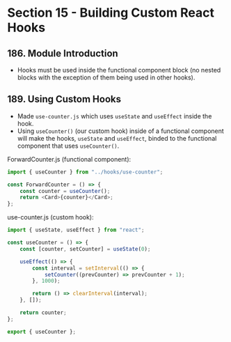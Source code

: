 # Section 15 - Building Custom React Hooks

## 186. Module Introduction

-   Hooks must be used inside the functional component block (no nested blocks with the exception of them being used in other hooks).

## 189. Using Custom Hooks

-   Made `use-counter.js` which uses `useState` and `useEffect` inside the hook.
-   Using `useCounter()` (our custom hook) inside of a functional component will make the hooks, `useState` and `useEffect`, binded to the functional component that uses `useCounter()`.

ForwardCounter.js (functional component):

```js
import { useCounter } from "../hooks/use-counter";

const ForwardCounter = () => {
	const counter = useCounter();
	return <Card>{counter}</Card>;
};
```

use-counter.js (custom hook):

```js
import { useState, useEffect } from "react";

const useCounter = () => {
	const [counter, setCounter] = useState(0);

	useEffect(() => {
		const interval = setInterval(() => {
			setCounter((prevCounter) => prevCounter + 1);
		}, 1000);

		return () => clearInterval(interval);
	}, []);

	return counter;
};

export { useCounter };
```

